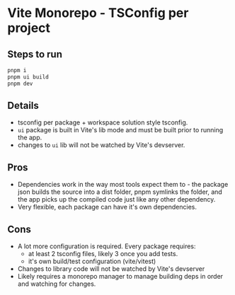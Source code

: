 # Vite Monorepo - TSConfig per project

## Steps to run
```sh
pnpm i
pnpm ui build
pnpm dev
```

## Details
- tsconfig per package + workspace solution style tsconfig.
- `ui` package is built in Vite's lib mode and must be built prior to running the app.
- changes to `ui` lib will not be watched by Vite's devserver.


## Pros
- Dependencies work in the way most tools expect them to - the package json
  builds the source into a dist folder, pnpm symlinks the folder, and the app
  picks up the compiled code just like any other dependency.
- Very flexible, each package can have it's own dependencies.

## Cons
- A lot more configuration is required. Every package requires:
  - at least 2 tsconfig files, likely 3 once you add tests.
  - it's own build/test configuration (vite/vitest)
- Changes to library code will not be watched by Vite's devserver
- Likely requires a monorepo manager to manage building deps in order and
  watching for changes.
